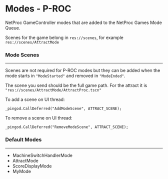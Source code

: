 # Modes - P-ROC

NetProc GameController modes that are added to the NetProc Games Mode Queue. 

Scenes for the game belong in `res://scenes`, for example `res://scenes/AttractMode`

### Mode Scenes
---

Scenes are not required for P-ROC modes but they can be added when the mode starts in `"ModeStarted"` and removed in `"ModeEnded"`.

The scene you send should be the full game path. For the attract it is `"res://scenes/AttractMode/AttractProc.tscn"`

To add a scene on UI thread:

`_pingod.CallDeferred("AddModeScene", ATTRACT_SCENE);`

To remove a scene on UI thread:

`_pingod.CallDeferred("RemoveModeScene", ATTRACT_SCENE);`


### Default Modes
---

- MachineSwitchHandlerMode
- AttractMode
- ScoreDisplayMode
- MyMode
